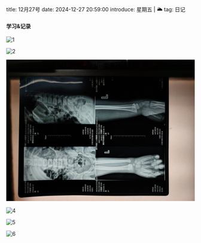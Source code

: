 title: 12月27号
date: 2024-12-27 20:59:00
introduce: 星期五 | 🌥️
tag: 日记

#### 学习&记录
![1](/static/img/2024/12/27/1.jpg)

![2](/static/img/2024/12/27/2.jpg)

![3](/static/img/2024/12/27/3.jpg)

![4](/static/img/2024/12/27/4.jpg)

![5](/static/img/2024/12/27/5.jpg)

![6](/static/img/2024/12/27/6.jpg)


